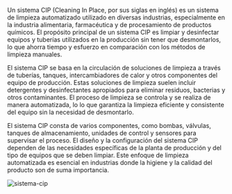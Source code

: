
Un sistema CIP (Cleaning In Place, por sus siglas en inglés) es un sistema de limpieza automatizado utilizado en diversas industrias, especialmente en la industria alimentaria, farmacéutica y de procesamiento de productos químicos. El propósito principal de un sistema CIP es limpiar y desinfectar equipos y tuberías utilizados en la producción sin tener que desmontarlos, lo que ahorra tiempo y esfuerzo en comparación con los métodos de limpieza manuales.

El sistema CIP se basa en la circulación de soluciones de limpieza a través de tuberías, tanques, intercambiadores de calor y otros componentes del equipo de producción. Estas soluciones de limpieza suelen incluir detergentes y desinfectantes apropiados para eliminar residuos, bacterias y otros contaminantes. El proceso de limpieza se controla y se realiza de manera automatizada, lo lo que garantiza la limpieza eficiente y consistente del equipo sin la necesidad de desmontarlo.

El sistema CIP consta de varios componentes, como bombas, válvulas, tanques de almacenamiento, unidades de control y sensores para supervisar el proceso. El diseño y la configuración del sistema CIP dependen de las necesidades específicas de la planta de producción y del tipo de equipos que se deben limpiar. Este enfoque de limpieza automatizada es esencial en industrias donde la higiene y la calidad del producto son de suma importancia.

![sistema-cip](https://github.com/guelo2019/Sistemas-Ciberfisico---Proyecto-Final/assets/46485082/c84e1489-4795-4605-b01a-31e747f9441d)
